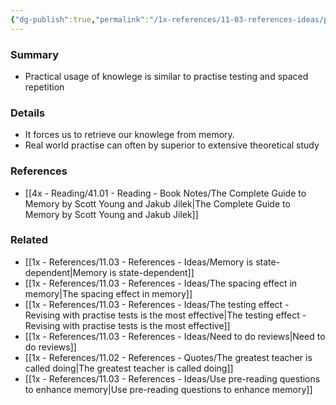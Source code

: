 ```yaml
---
{"dg-publish":true,"permalink":"/1x-references/11-03-references-ideas/practical-usage-of-knowlege-is-superior-to-theory/","title":"Practical usage of knowlege is superior to theory","dgShowBacklinks":false}
---
```



### Summary
- Practical usage of knowlege is similar to practise testing and spaced repetition

### Details
- It forces us to retrieve our knowlege from memory.
- Real world practise can often by superior to extensive theoretical study

### References
- [[4x - Reading/41.01 - Reading - Book Notes/The Complete Guide to Memory by Scott Young and Jakub Jilek\|The Complete Guide to Memory by Scott Young and Jakub Jilek]]

### Related
- [[1x - References/11.03 - References - Ideas/Memory is state-dependent\|Memory is state-dependent]]
- [[1x - References/11.03 - References - Ideas/The spacing effect in memory\|The spacing effect in memory]]
- [[1x - References/11.03 - References - Ideas/The testing effect - Revising with practise tests is the most effective\|The testing effect - Revising with practise tests is the most effective]]
- [[1x - References/11.03 - References - Ideas/Need to do reviews\|Need to do reviews]]
- [[1x - References/11.02 - References - Quotes/The greatest teacher is called doing\|The greatest teacher is called doing]]
- [[1x - References/11.03 - References - Ideas/Use pre-reading questions to enhance memory\|Use pre-reading questions to enhance memory]]